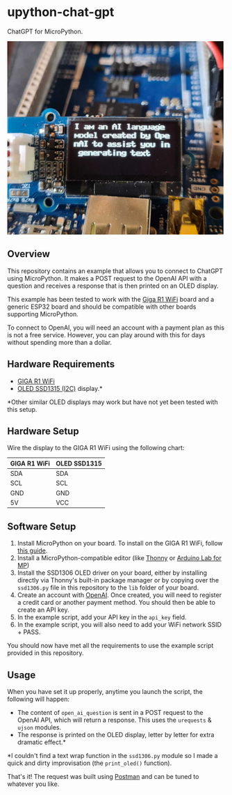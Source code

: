 # upython-chat-gpt

ChatGPT for MicroPython.

![ChatGPT on a GIGA R1 WiFi](hero.png)

## Overview

This repository contains an example that allows you to connect to ChatGPT using MicroPython. It makes a POST request to the OpenAI API with a question and receives a response that is then printed on an OLED display. 

This example has been tested to work with the [Giga R1 WiFi](https://store.arduino.cc/products/giga-r1-wifi) board and a generic ESP32 board and should be compatible with other boards supporting MicroPython.

To connect to OpenAI, you will need an account with a payment plan as this is not a free service. However, you can play around with this for days without spending more than a dollar.

## Hardware Requirements
- [GIGA R1 WiFi](https://store.arduino.cc/products/giga-r1-wifi)
- [OLED SSD1315 (I2C)](https://wiki.seeedstudio.com/Grove-OLED-Display-0.96-SSD1315/) display.*

\*Other similar OLED displays may work but have not yet been tested with this setup.

## Hardware Setup

Wire the display to the GIGA R1 WiFi using the following chart:

| GIGA R1 WiFi | OLED SSD1315 |
| ------------ | ------------ |
| SDA          | SDA          |
| SCL          | SCL          |
| GND          | GND          |
| 5V           | VCC          |

## Software Setup

1. Install MicroPython on your board. To install on the GIGA R1 WiFi, follow [this guide]().
2. Install a MicroPython-compatible editor (like [Thonny](https://thonny.org/) or [Arduino Lab for MP](https://labs.arduino.cc/en/labs/micropython))
3. Install the SSD1306 OLED driver on your board, either by installing directly via Thonny's built-in package manager or by copying over the `ssd1306.py` file in this repository to the `lib` folder of your board.
4. Create an account with [OpenAI](https://openai.com/). Once created, you will need to register a credit card or another payment method. You should then be able to create an API key.
5. In the example script, add your API key in the `api_key` field.
6. In the example script, you will also need to add your WiFi network SSID + PASS.

You should now have met all the requirements to use the example script provided in this repository.

## Usage

When you have set it up properly, anytime you launch the script, the following will happen:
- The content of `open_ai_question` is sent in a POST request to the OpenAI API, which will return a response. This uses the `urequests` & `ujson` modules. 
- The response is printed on the OLED display, letter by letter for extra dramatic effect.\*

\*I couldn't find a text wrap function in the `ssd1306.py` module so I made a quick and dirty improvisation (the `print_oled()` function). 

That's it! The request was built using [Postman](https://www.postman.com/) and can be tuned to whatever you like.



